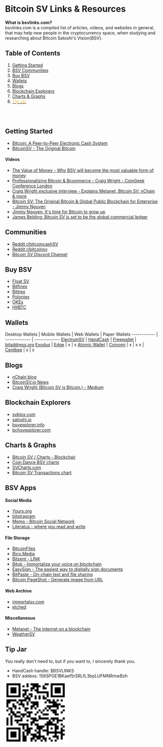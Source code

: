 <!-- Global site tag (gtag.js) - Google Analytics -->
<script async src="https://www.googletagmanager.com/gtag/js?id=UA-84375203-8"></script>
<script>
  window.dataLayer = window.dataLayer || [];
  function gtag(){dataLayer.push(arguments);}
  gtag('js', new Date());

  gtag('config', 'UA-84375203-8');
</script>

<link rel="shortcut icon" type="image/png" href="https://i.imgur.com/QChVubo.png"/>




# Bitcoin SV Links & Resources
**What is bsvlinks.com?**<br/>
bsvlinks.com is a compiled list of articles, videos, and websites in general, that may help new people in the cryptocurrency space, when studying and researching about Bitcoin Satoshi's Vision(BSV).

## Table of Contents
1. [Getting Started](#getting-started)
1. [BSV Communities](#communities)
1. [Buy BSV](#buy-bsv)
1. [Wallets](#wallets)
1. [Blogs](#blogs)
1. [Blockchain Explorers](#blockchain-explorers)
1. [Charts & Graphs](#charts--graphs)
1. [<span style="color:#f4bf42">Tip Jar</span>](#tip-jar)

<br/><br/>

## Getting Started
* [Bitcoin: A Peer-to-Peer Electronic Cash System](https://bitcoinsv.io/bitcoin/)
* [BitcoinSV - The Original Bitcoin](https://bitcoinsv.io/)

#### Videos
* [The Value of Money - Why BSV will become the most valuable form of money](https://www.youtube.com/watch?v=2hboJyFyGFY)
* [Professionalizing Bitcoin & Bcommerce - Craig Wright - CoinGeek Conference London](https://www.youtube.com/watch?v=9lRjXJmIdys)
* [Craig Wright exclusive interview - Explains Metanet, Bitcoin SV, nChain & more](https://www.youtube.com/watch?v=ZoYnZ6CAoAk)
* [Bitcoin SV: The Original Bitcoin & Global Public Blockchain for Enterprise - Jimmy Nguyen](https://www.youtube.com/watch?v=ZBGs-vul-E8)
* [Jimmy Nguyen: It's time for Bitcoin to grow up](https://www.youtube.com/watch?v=gR_1Lkn_364)
* [James Belding: Bitcoin SV is set to be the global commercial ledger](https://www.youtube.com/watch?v=VW7QKOc-uJs)

## Communities
* [Reddit r/bitcoincashSV](https://www.reddit.com/r/bitcoincashSV/)
* [Reddit r/bitcoinsv](https://www.reddit.com/r/bitcoinsv/)
* [Bitcoin SV Discord Channel](https://discord.gg/xNWbNKE)

## Buy BSV
* [Float SV](https://www.floatsv.com/)
* [Bitfinex](https://www.bitfinex.com/)
* [Bittrex](https://bittrex.com/)
* [Poloniex](https://poloniex.com/)
* [OKEx](https://www.kucoin.com/)
* [HitBTC](https://hitbtc.com/)

## Wallets

Desktop Wallets | Mobile Wallets | Web Wallets | Paper Wallets
------------ | ------------- | -------------
[ElectrumSV](https://electrumsv.io/) | [HandCash](https://handcash.io/) | [Freewallet](https://freewallet.org/) | [bitaddress.org](https://www.bitaddress.org/)
[Exodus](https://www.exodus.io/) | [Edge](https://edge.app/) | x | x
[Atomic Wallet](https://atomicwallet.io/) | [Coinomi](https://www.coinomi.com/en/) | x | x
x | [Centbee](https://centbee.com/) | x | x


## Blogs
* [nChain blog](https://nchain.com/en/blog/)
* [BitcoinSV.io News](https://bitcoinsv.io/news/)
* [Craig Wright (Bitcoin SV is Bitcoin.) - Medium](https://medium.com/@craig_10243)

## Blockchain Explorers
* [svblox.com](https://svblox.com/)
* [satoshi.io](https://satoshi.io/)
* [bsvexplorer.info](https://bsvexplorer.info/)
* [bchsvexplorer.com](https://bchsvexplorer.com/)

## Charts & Graphs
* [Bitcoin SV / Charts - Blockchair](https://blockchair.com/bitcoin-sv/charts)
* [Coin Dance BSV charts](https://sv.coin.dance/)
* [SVCharts.com](https://www.svcharts.com/)
* [Bitcoin SV Transactions chart](https://bitinfocharts.com/comparison/bitcoin%20sv-transactions.html)

## BSV Apps

#### Social Media
* [Yours.org](https://www.yours.org/)
* [bitstragram](https://bitstagram.bitdb.network/)
* [Memo - Bitcoin Social Network](https://memo.sv/)
* [Literatus - where you read and write](https://en.literatus.org/)

#### File Storage
* [BitcoinFiles](https://www.bitcoinfiles.org/)
* [Bico.Media](https://bico.media/)
* [Bitsent - LINK](https://bitsent.net/link.html)
* [Bitok - Immortalize your voice on blockchain](https://bitok.live/)
* [EasySign - The easiest way to digitally sign documents](https://www.easysign.io/)
* [BitPaste - On-chain text and file sharing](https://www.bitpaste.app/)
* [Bitcoin PageShot - Generate image from URL](https://pageshot.bitcoinsv.si/)

#### Web Archive
* [immortalsv.com](https://immortalsv.com/)
* [etched](https://etched.page/)

#### Miscellaneous
* [Metanet - The internet on a blockchain](https://metanet.icu/)
* [WeatherSV](https://weathersv.app)

## Tip Jar

You really don't need to, but if you want to, I sincerely thank you.
* HandCash handle: $BSVLINKS
* BSV addess: 156SPGE1BKaef5rSRLfL3bpLUFMNRmwBzh

<img src="https://raw.githubusercontent.com/bsvlinks/bsvlinks/master/donate.jpg" alt="donate qr code" width="200"/>


<br/><br/><br/><br/><br/><br/><br/>
